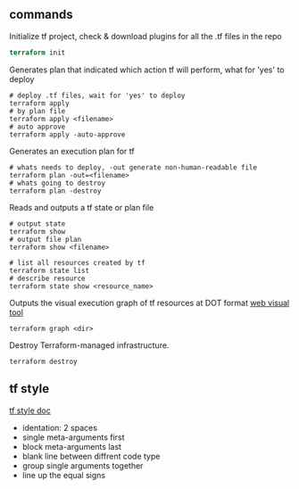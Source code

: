 
## commands
Initialize tf project, check & download plugins for all the .tf files in the repo
```terraform
terraform init 
```

Generates plan that indicated which action tf will perform, what for 'yes' to deploy
```
# deploy .tf files, wait for 'yes' to deploy
terraform apply
# by plan file
terraform apply <filename>
# auto approve
terraform apply -auto-approve
```

Generates an execution plan for tf
```
# whats needs to deploy, -out generate non-human-readable file
terraform plan -out=<filename>
# whats going to destroy
terraform plan -destroy
```

Reads and outputs a tf state or plan file
```
# output state
terraform show
# output file plan
terraform show <filename>
```

```
# list all resources created by tf
terraform state list
# describe resource
terraform state show <resource_name>
```

Outputs the visual execution graph of tf resources at DOT format
[web visual tool](http://www.webgraphviz.com/)
```
terraform graph <dir>
```

Destroy Terraform-managed infrastructure.
```
terraform destroy
```

## tf style
[tf style doc](https://www.terraform.io/docs/configuration/style.html)
* identation: 2 spaces
* single meta-arguments first
* block meta-arguments last
* blank line between diffrent code type
* group single arguments together
* line up the equal signs